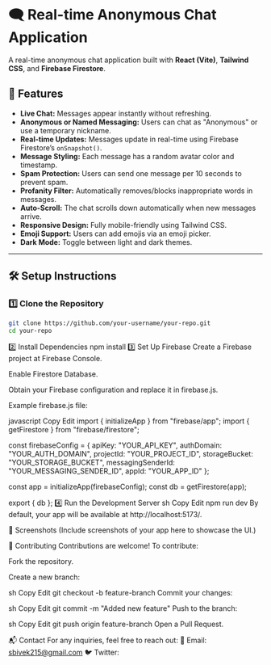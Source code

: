 # 🗨️ Real-time Anonymous Chat Application  

A real-time anonymous chat application built with **React (Vite)**, **Tailwind CSS**, and **Firebase Firestore**.  

## 🚀 Features  

- **Live Chat:** Messages appear instantly without refreshing.  
- **Anonymous or Named Messaging:** Users can chat as "Anonymous" or use a temporary nickname.  
- **Real-time Updates:** Messages update in real-time using Firebase Firestore’s `onSnapshot()`.  
- **Message Styling:** Each message has a random avatar color and timestamp.  
- **Spam Protection:** Users can send one message per 10 seconds to prevent spam.  
- **Profanity Filter:** Automatically removes/blocks inappropriate words in messages.  
- **Auto-Scroll:** The chat scrolls down automatically when new messages arrive.  
- **Responsive Design:** Fully mobile-friendly using Tailwind CSS.  
- **Emoji Support:** Users can add emojis via an emoji picker.  
- **Dark Mode:** Toggle between light and dark themes.  

---

## 🛠️ Setup Instructions  

### 1️⃣ Clone the Repository  
```sh
git clone https://github.com/your-username/your-repo.git
cd your-repo
```

2️⃣ Install Dependencies
npm install
3️⃣ Set Up Firebase
Create a Firebase project at Firebase Console.

Enable Firestore Database.

Obtain your Firebase configuration and replace it in firebase.js.

Example firebase.js file:

javascript
Copy
Edit
import { initializeApp } from "firebase/app";
import { getFirestore } from "firebase/firestore";

const firebaseConfig = {
  apiKey: "YOUR_API_KEY",
  authDomain: "YOUR_AUTH_DOMAIN",
  projectId: "YOUR_PROJECT_ID",
  storageBucket: "YOUR_STORAGE_BUCKET",
  messagingSenderId: "YOUR_MESSAGING_SENDER_ID",
  appId: "YOUR_APP_ID"
};

const app = initializeApp(firebaseConfig);
const db = getFirestore(app);

export { db };
4️⃣ Run the Development Server
sh
Copy
Edit
npm run dev
By default, your app will be available at http://localhost:5173/.

📸 Screenshots
(Include screenshots of your app here to showcase the UI.)

🤝 Contributing
Contributions are welcome! To contribute:

Fork the repository.

Create a new branch:

sh
Copy
Edit
git checkout -b feature-branch
Commit your changes:

sh
Copy
Edit
git commit -m "Added new feature"
Push to the branch:

sh
Copy
Edit
git push origin feature-branch
Open a Pull Request.


📬 Contact
For any inquiries, feel free to reach out:
📧 Email: sbivek215@gmail.com
🐦 Twitter: 
